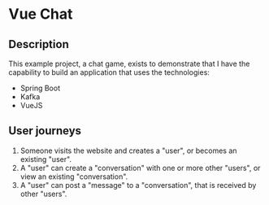# Vue Chat

## Description

This example project, a chat game, exists to demonstrate that I have the capability to build an application that uses the technologies:

* Spring Boot
* Kafka
* VueJS

## User journeys

1. Someone visits the website and creates a "user", or becomes an existing "user".
2. A "user" can create a "conversation" with one or more other "users", or view an existing "conversation".
3. A "user" can post a "message" to a "conversation", that is received by other "users".

